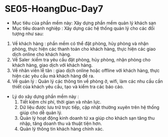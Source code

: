 # SE05-HoangDuc-Day7
- Mục tiêu của phần mềm này: Xây dựng phần mềm quản lý khách sạn
- Mục tiêu doanh nghiệp : Xây dựng các hệ thống quản lý cho các đối tượng như sau:
1. Về khách hàng : phần mềm có thể đặt phòng, hủy phòng và nhận phòng, thực hiện các thanh toán cho khách hàng, thực hiện các giao dịch online cho khách hàng.
2. Về Saler :kiểm tra yêu cầu đặt phòng, hủy phòng, nhận phòng cho khách hàng, giao dịch với khách hàng.
3. Về nhân viên lễ tân : giao dịch online hoặc offline với khách hàng, thực hiện các yêu cầu mà khách hàng đề ra.
4. Về quản lý : Quản lý các thông tin về phòng ở, wifi, làm các nhu cầu cần thiết của khách yêu cầu, tạo và kiểm tra các báo cáo.
- Lý do xây dựng phần mềm này :
	1. Tiết kiệm chi phí, thời gian và nhân lực.
	2. Dữ liệu được lưu trữ trực tiếp, cập nhật thường xuyên trên hệ thống giúp cho dễ quản lý.
	3. Quản lý hoạt động kinh doanh từ xa giúp cho khách sạn tăng thu nhập, tăng doanh thu và thuật tiện hơn.
	4. Quản lý thông tin khách hàng chính xác.